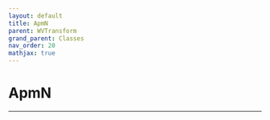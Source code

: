 ```yaml
---
layout: default
title: ApmN
parent: WVTransform
grand_parent: Classes
nav_order: 20
mathjax: true
---
```


#  ApmN




---

